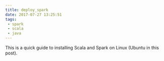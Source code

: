 ```yaml
---
title: deploy_spark
date: 2017-07-27 13:25:51
tags:
 - spark
 - scala
 - java
---
```

This is a quick guide to installing Scala and Spark on Linux (Ubuntu in this post).

<!-- more -->